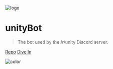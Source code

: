 ![logo](_media/bot.png)

<!-- Empty i tag to prevent duplicate id generation -->
# unityBot <i></i>

> The bot used by the /r/unity Discord server.

[Repo](https://github.com/christopherwk210/gm-bot)
[Dive In](#unitybot)

![color](#081D00)
